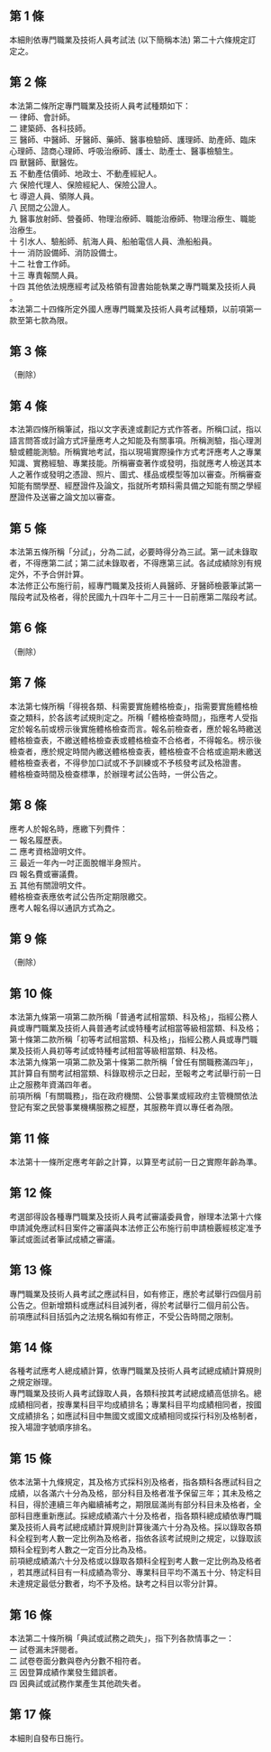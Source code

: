 第 1 條
-------
本細則依專門職業及技術人員考試法 (以下簡稱本法) 第二十六條規定訂  
定之。

第 2 條
-------
本法第二條所定專門職業及技術人員考試種類如下：  
一  律師、會計師。  
二  建築師、各科技師。  
三  醫師、中醫師、牙醫師、藥師、醫事檢驗師、護理師、助產師、臨床  
    心理師、諮商心理師、呼吸治療師、護士、助產士、醫事檢驗生。  
四  獸醫師、獸醫佐。  
五  不動產估價師、地政士、不動產經紀人。  
六  保險代理人、保險經紀人、保險公證人。  
七  導遊人員、領隊人員。  
八  民間之公證人。  
九  醫事放射師、營養師、物理治療師、職能治療師、物理治療生、職能  
    治療生。  
十  引水人、驗船師、航海人員、船舶電信人員、漁船船員。  
十一  消防設備師、消防設備士。  
十二  社會工作師。  
十三  專責報關人員。  
十四  其他依法規應經考試及格領有證書始能執業之專門職業及技術人員  
      。  
本法第二十四條所定外國人應專門職業及技術人員考試種類，以前項第一  
款至第七款為限。

第 3 條
-------
（刪除）

第 4 條
-------
本法第四條所稱筆試，指以文字表達或劃記方式作答者。所稱口試，指以  
語言問答或討論方式評量應考人之知能及有關事項。所稱測驗，指心理測  
驗或體能測驗。所稱實地考試，指以現場實際操作方式考評應考人之專業  
知識、實務經驗、專業技能。所稱審查著作或發明，指就應考人檢送其本  
人之著作或發明之憑證、照片、圖式、樣品或模型等加以審查。所稱審查  
知能有關學歷、經歷證件及論文，指就所考類科需具備之知能有關之學經  
歷證件及送審之論文加以審查。

第 5 條
-------
本法第五條所稱「分試」，分為二試，必要時得分為三試。第一試未錄取  
者，不得應第二試；第二試未錄取者，不得應第三試。各試成績除別有規  
定外，不予合併計算。  
本法修正公布施行前，經專門職業及技術人員醫師、牙醫師檢覈筆試第一  
階段考試及格者，得於民國九十四年十二月三十一日前應第二階段考試。

第 6 條
-------
（刪除）

第 7 條
-------
本法第七條所稱「得視各類、科需要實施體格檢查」，指需要實施體格檢  
查之類科，於各該考試規則定之。所稱「體格檢查時間」，指應考人受指  
定於報名前或榜示後實施體格檢查而言。報名前檢查者，應於報名時繳送  
體格檢查表，不繳送體格檢查表或體格檢查不合格者，不得報名。榜示後  
檢查者，應於規定時間內繳送體格檢查表，體格檢查不合格或逾期未繳送  
體格檢查表者，不得參加口試或不予訓練或不予核發考試及格證書。  
體格檢查時間及檢查標準，於辦理考試公告時，一併公告之。

第 8 條
-------
應考人於報名時，應繳下列費件：  
一  報名履歷表。  
二  應考資格證明文件。  
三  最近一年內一吋正面脫帽半身照片。  
四  報名費或審議費。  
五  其他有關證明文件。  
體格檢查表應依考試公告所定期限繳交。  
應考人報名得以通訊方式為之。

第 9 條
-------
（刪除）

第 10 條
--------
本法第九條第一項第二款所稱「普通考試相當類、科及格」，指經公務人  
員或專門職業及技術人員普通考試或特種考試相當等級相當類、科及格；  
第十條第二款所稱「初等考試相當類、科及格」，指經公務人員或專門職  
業及技術人員初等考試或特種考試相當等級相當類、科及格。  
本法第九條第一項第二款及第十條第二款所稱「曾任有關職務滿四年」，  
其計算自有關考試相當類、科錄取榜示之日起，至報考之考試舉行前一日  
止之服務年資滿四年者。  
前項所稱「有關職務」，指在政府機關、公營事業或經政府主管機關依法  
登記有案之民營事業機構服務之經歷，其服務年資以專任者為限。

第 11 條
--------
本法第十一條所定應考年齡之計算，以算至考試前一日之實際年齡為準。

第 12 條
--------
考選部得設各種專門職業及技術人員考試審議委員會，辦理本法第十六條  
申請減免應試科目案件之審議與本法修正公布施行前申請檢覈經核定准予  
筆試或面試者筆試成績之審議。

第 13 條
--------
專門職業及技術人員考試之應試科目，如有修正，應於考試舉行四個月前  
公告之。但新增類科或應試科目減列者，得於考試舉行二個月前公告。  
前項應試科目括弧內之法規名稱如有修正，不受公告時間之限制。

第 14 條
--------
各種考試應考人總成績計算，依專門職業及技術人員考試總成績計算規則  
之規定辦理。  
專門職業及技術人員考試錄取人員，各類科按其考試總成績高低排名。總  
成績相同者，按專業科目平均成績排名；專業科目平均成績相同者，按國  
文成績排名；如應試科目中無國文或國文成績相同或採行科別及格制者，  
按入場證字號順序排名。

第 15 條
--------
依本法第十九條規定，其及格方式採科別及格者，指各類科各應試科目之  
成績，以各滿六十分為及格，部分科目及格者准予保留三年；其未及格之  
科目，得於連續三年內繼續補考之，期限屆滿尚有部分科目未及格者，全  
部科目應重新應試。採總成績滿六十分及格者，指各類科總成績依專門職  
業及技術人員考試總成績計算規則計算後滿六十分為及格。採以錄取各類  
科全程到考人數一定比例為及格者，指依各該考試規則之規定，以錄取該  
類科全程到考人數之一定百分比為及格。  
前項總成績滿六十分及格或以錄取各類科全程到考人數一定比例為及格者  
，若其應試科目有一科成績為零分、專業科目平均不滿五十分、特定科目  
未達規定最低分數者，均不予及格。缺考之科目以零分計算。

第 16 條
--------
本法第二十條所稱「典試或試務之疏失」，指下列各款情事之一：  
一  試卷漏未評閱者。  
二  試卷卷面分數與卷內分數不相符者。  
三  因登算成績作業發生錯誤者。  
四  因典試或試務作業產生其他疏失者。

第 17 條
--------
本細則自發布日施行。

